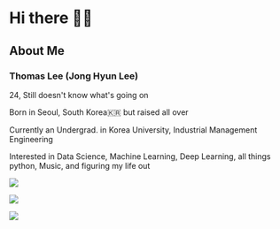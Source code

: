 # Hi there 👋👀

## About Me

### Thomas Lee (Jong Hyun Lee)
24, Still doesn't know what's going on

Born in Seoul, South Korea🇰🇷 but raised all over

Currently an Undergrad. in Korea University, Industrial Management Engineering

Interested in Data Science, Machine Learning, Deep Learning, all things python, Music, and figuring my life out

<a href="https://velog.io/@tomtom1103"><img src="https://img.shields.io/badge/velog-1DBF73?style=flat-square&logo=Vimeo&logoColor=white"/></a>

<a href="https://soundcloud.com/thirdtomcat"><img src="https://img.shields.io/badge/SoundCloud-FF3300?style=flat-square&logo=soundcloud&logoColor=white"/></a>



![](https://github-readme-stats.vercel.app/api?username=tomtom1103&count_private=true&show_icons=true&theme=synthwave)
